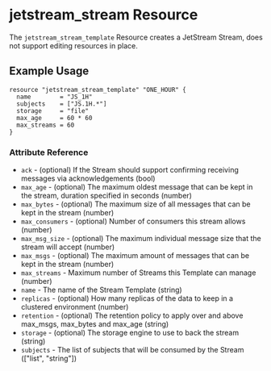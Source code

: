 # jetstream_stream Resource

The `jetstream_stream_template` Resource creates a JetStream Stream, does not support editing resources in place.

## Example Usage

```hcl
resource "jetstream_stream_template" "ONE_HOUR" {
  name        = "JS_1H"
  subjects    = ["JS.1H.*"]
  storage     = "file"
  max_age     = 60 * 60
  max_streams = 60
}
```

### Attribute Reference

 * `ack` - (optional) If the Stream should support confirming receiving messages via acknowledgements (bool)
 * `max_age` - (optional) The maximum oldest message that can be kept in the stream, duration specified in seconds (number)
 * `max_bytes` - (optional) The maximum size of all messages that can be kept in the stream (number)
 * `max_consumers` - (optional) Number of consumers this stream allows (number)
 * `max_msg_size` - (optional) The maximum individual message size that the stream will accept (number)
 * `max_msgs` - (optional) The maximum amount of messages that can be kept in the stream (number)
 * `max_streams` - Maximum number of Streams this Template can manage (number)
 * `name` - The name of the Stream Template (string)
 * `replicas` - (optional) How many replicas of the data to keep in a clustered environment (number)
 * `retention` - (optional) The retention policy to apply over and above max_msgs, max_bytes and max_age (string)
 * `storage` - (optional) The storage engine to use to back the stream (string)
 * `subjects` - The list of subjects that will be consumed by the Stream (["list", "string"])
